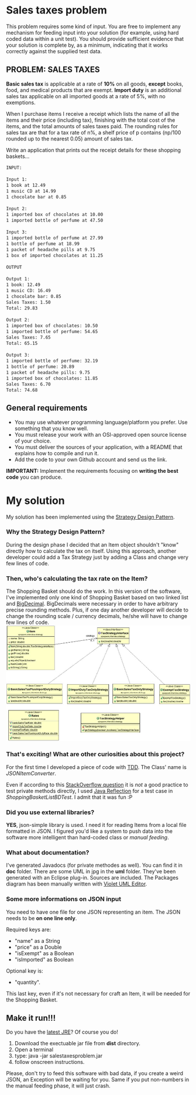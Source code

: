 # Sales taxes problem
This problem requires some kind of input. You are free to implement any mechanism for feeding input into your solution (for example, using hard coded data within a unit test). You should provide sufficient evidence that your solution is complete by, as a minimum, indicating that it works correctly against the supplied test data.

## PROBLEM: SALES TAXES

**Basic sales tax** is applicable at a rate of **10%** on all goods, **except** books, food, and medical products that are exempt. **Import duty** is an additional sales tax applicable on all imported goods at a rate of 5%, with no exemptions.

When I purchase items I receive a receipt which lists the name of all the items and their price (including tax), finishing with the total cost of the items, and the total amounts of sales taxes paid. The rounding rules for sales tax are that for a tax rate of n%, a shelf price of p contains (np/100 rounded up to the nearest 0.05) amount of sales tax.

Write an application that prints out the receipt details for these shopping baskets...

```
INPUT:

Input 1:
1 book at 12.49
1 music CD at 14.99
1 chocolate bar at 0.85

Input 2:
1 imported box of chocolates at 10.00
1 imported bottle of perfume at 47.50

Input 3:
1 imported bottle of perfume at 27.99
1 bottle of perfume at 18.99
1 packet of headache pills at 9.75
1 box of imported chocolates at 11.25

OUTPUT

Output 1:
1 book: 12.49
1 music CD: 16.49
1 chocolate bar: 0.85
Sales Taxes: 1.50
Total: 29.83

Output 2:
1 imported box of chocolates: 10.50
1 imported bottle of perfume: 54.65
Sales Taxes: 7.65
Total: 65.15

Output 3:
1 imported bottle of perfume: 32.19
1 bottle of perfume: 20.89
1 packet of headache pills: 9.75
1 imported box of chocolates: 11.85
Sales Taxes: 6.70
Total: 74.68
```

## General requirements
- You may use whatever programming language/platform you prefer. Use something that you know well.
- You must release your work with an OSI-approved open source license of your choice.
- You must deliver the sources of your application, with a README that explains how to compile and run it.
- Add the code to your own Github account and send us the link.

**IMPORTANT:**  Implement the requirements focusing on **writing the best code** you can produce.

# My solution

My solution has been implemented using the [Strategy Design Pattern](https://en.wikipedia.org/wiki/Strategy_pattern "Strategy Design Pattern").

### Why the Strategy Design Pattern?
During the design phase I decided that an Item object shouldn't "know" directly how to calculate the tax on itself.
Using this approach, another developer could add a Tax Strategy just by adding a Class and change very few lines of code.

### Then, who's calculating the tax rate on the Item?
The Shopping Basket should do the work. In this version of the software, I've implemented only one kind of Shopping Basket based on two linked list and [BigDecimal](https://docs.oracle.com/javase/7/docs/api/java/math/BigDecimal.html "BigDecimal").
BigDecimals were necessary in order to have arbitrary precise rounding methods. Plus, if one day another developer will decide to change the rounding scale / currency decimals, he/she will have to change few lines of code.
![alt text](https://github.com/gittubbs/SalesTaxesProblem/blob/master/uml/strategy.jpg?raw=true)

### That's exciting! What are other curiosities about this project?
For the first time I developed a piece of code with [TDD](https://en.wikipedia.org/wiki/Test-driven_development "TDD"). The Class' name is *JSONItemConverter*.

Even if according to this [StackOverflow question](https://stackoverflow.com/questions/34571/how-do-i-test-a-class-that-has-private-methods-fields-or-inner-classes "StackOverflow question") it is *not* a good practice to test private methods directly, I used [Java Reflection](https://stackoverflow.com/questions/37628/what-is-reflection-and-why-is-it-useful "Java Reflection") for a test case in *ShoppingBasketListBDTest*. I admit that it was fun :P

### Did you use external libraries?
**YES**, json-simple library is used. I need it for reading Items from a local file formatted in JSON. I figured you'd like a system to push data into the software more intelligent than hard-coded class or *manual feeding*.

### What about documentation?
I've generated Javadocs (for private methodes as well). You can find it in **doc** folder.
There are some UML in jpg in the **uml** folder. They've been generated with an Eclipse plug-in. Sources are included.
The Packages diagram has been manually written with [Violet UML Editor](http://alexdp.free.fr/violetumleditor/page.php "... Made by Cay Horstmann...").

### Some more informations on JSON input
You need to have one file for one JSON representing an item.
The JSON needs to be **on one line only**.

Required keys are:
- "name" as a String
- "price" as a Double
- "isExempt" as a Boolean
- "isImported" as Boolean

Optional key is:
- "quantity".

This last key, even if it's not necessary for craft an Item, it will be needed for the Shopping Basket.
## Make it run!!!
Do you have the [latest JRE](http://www.oracle.com/technetwork/java/javase/downloads/jre8-downloads-2133155.html)?
Of course you do!

1. Download the exectuable jar file from **dist** directory.
2. Open a terminal
3. type:  java -jar salestaxesproblem.jar
4. follow onscreen instructions.

Please, don't try to feed this software with bad data, if you create a weird JSON, an Exception will be waiting for you.
Same if you put non-numbers in the manual feeding phase, it will just crash.
